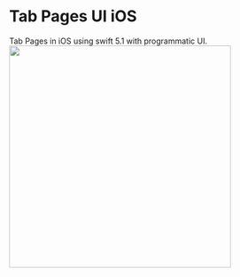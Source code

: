 # Tab Pages UI iOS
Tab Pages in iOS using swift 5.1 with programmatic UI.
<img src="https://imgur.com/6r11YVd.png" width="400">
